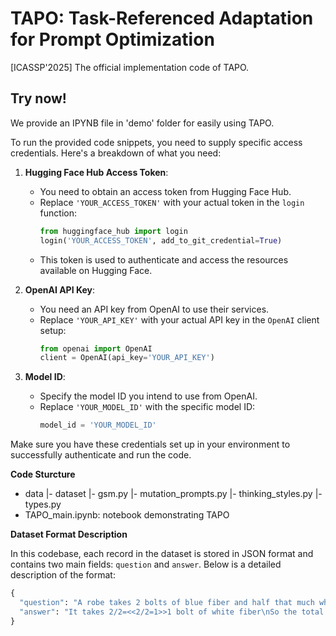 # TAPO: Task-Referenced Adaptation for Prompt Optimization
[ICASSP'2025] The official implementation code of TAPO.

## Try now!

We provide an IPYNB file in 'demo' folder for easily using TAPO.

To run the provided code snippets, you need to supply specific access credentials. Here's a breakdown of what you need:

1. **Hugging Face Hub Access Token**:
   - You need to obtain an access token from Hugging Face Hub.
   - Replace `'YOUR_ACCESS_TOKEN'` with your actual token in the `login` function:
     ```python
     from huggingface_hub import login
     login('YOUR_ACCESS_TOKEN', add_to_git_credential=True)
     ```
   - This token is used to authenticate and access the resources available on Hugging Face.

2. **OpenAI API Key**:
   - You need an API key from OpenAI to use their services.
   - Replace `'YOUR_API_KEY'` with your actual API key in the `OpenAI` client setup:
     ```python
     from openai import OpenAI
     client = OpenAI(api_key='YOUR_API_KEY')
     ```

3. **Model ID**:
   - Specify the model ID you intend to use from OpenAI.
   - Replace `'YOUR_MODEL_ID'` with the specific model ID:
     ```python
     model_id = 'YOUR_MODEL_ID'
     ```

Make sure you have these credentials set up in your environment to successfully authenticate and run the code.

**Code Sturcture**

- data
    |- dataset
    |- gsm.py
    |- mutation_prompts.py
    |- thinking_styles.py
    |- types.py
- TAPO_main.ipynb: notebook demonstrating TAPO

**Dataset Format Description**

In this codebase, each record in the dataset is stored in JSON format and contains two main fields: `question` and `answer`. Below is a detailed description of the format:

```python
{
  "question": "A robe takes 2 bolts of blue fiber and half that much white fiber. How many bolts in total does it take?",
  "answer": "It takes 2/2=<<2/2=1>>1 bolt of white fiber\nSo the total amount of fabric is 2+1=<<2+1=3>>3 bolts of fabric\n#### 3"
}
```

